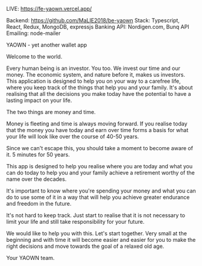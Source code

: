 LIVE: https://fe-yaown.vercel.app/

Backend: https://github.com/MaLIE2018/be-yaown
Stack: Typescript, React, Redux, MongoDB, expressjs
Banking API: Nordigen.com, Bunq API
Emailing: node-mailer

YAOWN - yet another wallet app

Welcome to the world.

Every human being is an investor. You too. We invest our time and our money. The economic system, and nature before it, makes us investors.
This application is designed to help you on your way to a carefree life, where you keep track of the things that help you and your family.
It's about realising that all the decisions you make today have the potential to have a lasting impact on your life.

The two things are money and time.

Money is fleeting and time is always moving forward. If you realise today that the money you have today and earn over time forms a basis for what your life will look like over the course of 40-50 years.

Since we can't escape this, you should take a moment to become aware of it. 5 minutes for 50 years.

This app is designed to help you realise where you are today and what you can do today to help you and your family achieve a retirement worthy of the name over the decades.

It's important to know where you're spending your money and what you can do to use some of it in a way that will help you achieve greater endurance and freedom in the future.

It's not hard to keep track. Just start to realise that it is not necessary to limit your life and still take responsibility for your future.

We would like to help you with this. Let's start together. Very small at the beginning and with time it will become easier and easier for you to make the right decisions and move towards the goal of a relaxed old age.

Your YAOWN team.
